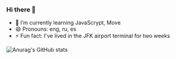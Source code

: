 ### Hi there 👋

<!--
**valpako/valpako** is a ✨ _special_ ✨ repository because its `README.md` (this file) appears on your GitHub profile.

Here are some ideas to get you started:

- 🔭 I’m currently working on ...
- 🌱 I’m currently learning ...
- 👯 I’m looking to collaborate on ...
- 🤔 I’m looking for help with ...
- 💬 Ask me about ...
- 📫 How to reach me: ...
- 😄 Pronouns: ...
- ⚡ Fun fact: ...
-->

- 🌱 I’m currently learning JavaScrypt, Move
- 😄 Pronouns: eng, ru, es 
- ⚡ Fun fact: I've lived in the JFK airport terminal for two weeks

![Anurag's GitHub stats](https://github-readme-stats.vercel.app/api?username=valpako&theme=cobalt&show_icons=true)

<!--
[![Top Langs](https://github-readme-stats.vercel.app/api/top-langs/?username=valpako&layout=compact)](https://github.com/valpako/github-readme-stats)
-->
